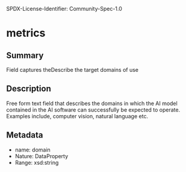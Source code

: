 SPDX-License-Identifier: Community-Spec-1.0

# metrics

## Summary

Field captures theDescribe the target domains of use  

## Description

Free form text field that describes the domains in which the AI model contained in the AI software can successfully be expected to operate. Examples include, computer vision, natural language etc. 

## Metadata

- name: domain
- Nature: DataProperty
- Range: xsd:string

